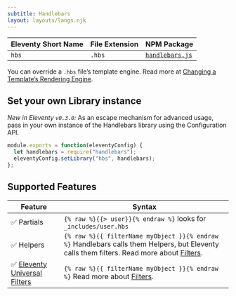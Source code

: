 ```yaml
---
subtitle: Handlebars
layout: layouts/langs.njk
---
```

| Eleventy Short Name | File Extension | NPM Package                                                |
| ------------------- | -------------- | ---------------------------------------------------------- |
| `hbs`               | `.hbs`         | [`handlebars.js`](https://github.com/wycats/handlebars.js) |

You can override a `.hbs` file’s template engine. Read more at [Changing a Template’s Rendering Engine](/docs/languages/#overriding-the-template-language).

## Set your own Library instance

_New in Eleventy `v0.3.0`:_ As an escape mechanism for advanced usage, pass in your own instance of the Handlebars library using the Configuration API.

```js
module.exports = function(eleventyConfig) {
  let handlebars = require("handlebars");
  eleventyConfig.setLibrary("hbs", handlebars);
};
```

## Supported Features

| Feature                                                                      | Syntax                                                                                                                                  |
| ---------------------------------------------------------------------------- | --------------------------------------------------------------------------------------------------------------------------------------- |
| ✅ Partials                                                                  | `{% raw %}{{> user}}{% endraw %}` looks for `_includes/user.hbs`                                                                                             |
| ✅ Helpers                                                                   | `{% raw %}{{ filterName myObject }}{% endraw %}` Handlebars calls them Helpers, but Eleventy calls them filters. Read more about [Filters](/docs/filters/).                                |
| ✅ [Eleventy Universal Filters](/docs/filters/#universal-filters) | `{% raw %}{{ filterName myObject }}{% endraw %}` Read more about [Filters](/docs/filters/). |
